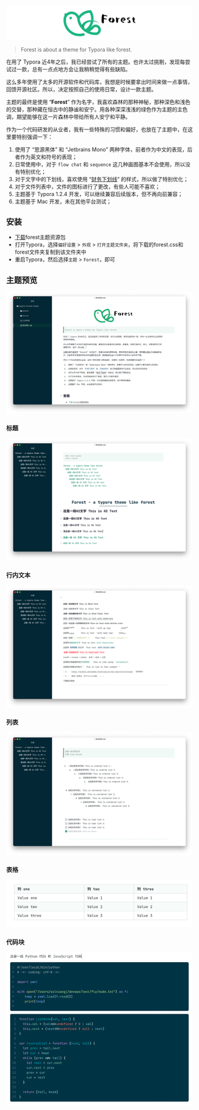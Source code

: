 ![logo](./assets/logo.png)

>   Forest is about a theme for Typora like forest.

在用了 Typora 近4年之后，我已经尝试了所有的主题。也许太过挑剔，发现每尝试过一款，总有一点点地方会让我稍稍觉得有些缺陷。

这么多年使用了太多的开源软件和代码库，我想是时候要拿出时间来做一点事情，回馈开源社区。所以，决定按照自己的使用日常，设计一款主题。

主题的最终是使用 “**Forest**” 作为名字，我喜欢森林的那种神秘，那种深色和浅色的交替，那种藏在恒古中的静谧和安宁。用各种深深浅浅的绿色作为主题的主色调，期望能够在这一片森林中带给所有人安宁和平静。

作为一个代码研发的从业者，我有一些特殊的习惯和偏好，也放在了主题中，在这里要特别强调一下：

1.   使用了 “思源黑体” 和 “Jetbrains Mono” 两种字体，前者作为中文的表现，后者作为英文和符号的表现；
2.   日常使用中，对于 `flow chat` 和 `sequence` 这几种画图基本不会使用，所以没有特别优化；
3.   对于文字中的下划线，喜欢使用 “<u>财务下划线</u>” 的样式，所以做了特别优化；
4.   对于文件列表中，文件的图标进行了更改，有些人可能不喜欢；
5.   主题基于 Typora 1.2.4 开发，可以继续兼容后续版本，但不再向前兼容；
6.   主题基于 Mac 开发，未在其他平台测试；



## 安装

- [下载](https://github.com/sylviaxgj/typora-forest-theme/releases)forest主题资源包
- 打开Typora，选择`偏好设置` > `外观` > `打开主题文件夹`，将下载的forest.css和forest文件夹复制到该文件夹中
- 重启Typora，然后选择`主题` > `Forest`，即可



## 主题预览

![image-20220519004258325](./assets/overview.png)

### 标题

![image-20220519000233610](./assets/heading.png)

### 行内文本

![image-20220519000338108](./assets/text.png)

### 列表

![image-20220519000545574](./assets/list.png)

### 表格

![image-20220519000918940](./assets/table.png)

### 代码块

![image-20220519001133841](./assets/code.png)
